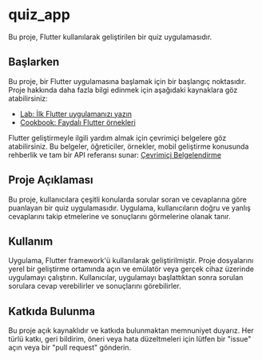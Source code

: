 # quiz_app

Bu proje, Flutter kullanılarak geliştirilen bir quiz uygulamasıdır.

## Başlarken

Bu proje, bir Flutter uygulamasına başlamak için bir başlangıç noktasıdır. Proje hakkında daha fazla bilgi edinmek için aşağıdaki kaynaklara göz atabilirsiniz:

- [Lab: İlk Flutter uygulamanızı yazın](https://docs.flutter.dev/get-started/codelab)
- [Cookbook: Faydalı Flutter örnekleri](https://docs.flutter.dev/cookbook)

Flutter geliştirmeyle ilgili yardım almak için çevrimiçi belgelere göz atabilirsiniz. Bu belgeler, öğreticiler, örnekler, mobil geliştirme konusunda rehberlik ve tam bir API referansı sunar: [Çevrimiçi Belgelendirme](https://docs.flutter.dev/)

## Proje Açıklaması

Bu proje, kullanıcılara çeşitli konularda sorular soran ve cevaplarına göre puanlayan bir quiz uygulamasıdır. Uygulama, kullanıcıların doğru ve yanlış cevaplarını takip etmelerine ve sonuçlarını görmelerine olanak tanır.

## Kullanım

Uygulama, Flutter framework'ü kullanılarak geliştirilmiştir. Proje dosyalarını yerel bir geliştirme ortamında açın ve emülatör veya gerçek cihaz üzerinde uygulamayı çalıştırın. Kullanıcılar, uygulamayı başlattıktan sonra sorulan sorulara cevap verebilirler ve sonuçlarını görebilirler.

## Katkıda Bulunma

Bu proje açık kaynaklıdır ve katkıda bulunmaktan memnuniyet duyarız. Her türlü katkı, geri bildirim, öneri veya hata düzeltmeleri için lütfen bir "issue" açın veya bir "pull request" gönderin.

